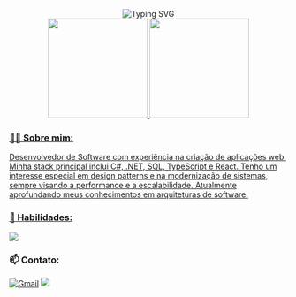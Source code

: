 <div align="center">
  <img src="https://readme-typing-svg.herokuapp.com?font=Fira+Code&pause=1000&color=3399FF&width=435&lines=Matheus+Santos;Software+Developer;Back-end+.NET+%7C+Front-end+React;Criando+c%C3%B3digo+limpo+e+funcional" alt="Typing SVG" />
</div>

<div align="center">
  <a href="https://github.com/matxxs">
  <img height="180em" src="https://github-readme-stats.vercel.app/api?username=matxxs&show_icons=true&theme=dracula&include_all_commits=true&count_private=true"/>
  <img height="180em" src="https://github-readme-stats.vercel.app/api/top-langs/?username=matxxs&layout=compact&langs_count=7&theme=dracula"/>
</div>

### 👨‍💻 Sobre mim:

<p align="left">
Desenvolvedor de Software com experiência na criação de aplicações web. Minha stack principal inclui C#, .NET, SQL, TypeScript e React. Tenho um interesse especial em design patterns e na modernização de sistemas, sempre visando a performance e a escalabilidade. Atualmente aprofundando meus conhecimentos em arquiteturas de software.
</p>

### 🚀 Habilidades:

<p align="left">
  <a href="https://skillicons.dev">
    <img src="https://skillicons.dev/icons?i=cs,dotnet,typescript,react,git,github" />
  </a>
</p>

### 📫 Contato:

<p align="left">
<a href="mailto:seu-email-aqui"><img src="https://img.shields.io/badge/Gmail-D14836?style=for-the-badge&logo=gmail&logoColor=white" alt="Gmail"/></a>
<a href="https://www.linkedin.com/in/seu-linkedin-aqui" target="_blank"><img src="https://img.shields.io/badge/-LinkedIn-%230077B5?style=for-the-badge&logo=linkedin&logoColor=white" target="_blank"></a>
</p>
